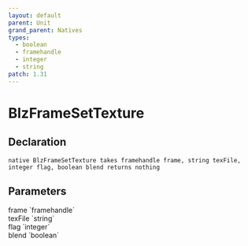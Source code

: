 ```yaml
---
layout: default
parent: Unit
grand_parent: Natives
types:
  - boolean
  - framehandle
  - integer
  - string
patch: 1.31
---
```


# BlzFrameSetTexture

## Declaration

```
native BlzFrameSetTexture takes framehandle frame, string texFile, integer flag, boolean blend returns nothing
```

## Parameters
<dl>
  <dt>frame `framehandle`</dt>
  <dd></dd>

  <dt>texFile `string`</dt>
  <dd></dd>

  <dt>flag `integer`</dt>
  <dd></dd>

  <dt>blend `boolean`</dt>
  <dd></dd>
</dl>